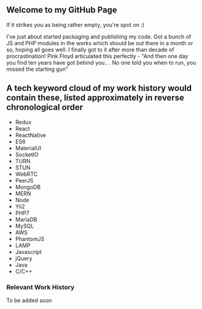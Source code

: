 ## Welcome to my GitHub Page

If it strikes you as being rather empty, you're spot on :)

I've just about started packaging and publishing my code. Got a bunch of JS and PHP modules in the works which should be out there in a month or so, hoping all goes well. I finally got to it after more than decade of procrastination! Pink Floyd articulated this perfectly - "And then one day you find ten years have got behind you.. . No one told you when to run, you missed the starting gun"

## A tech keyword cloud of my work history would contain these, listed approximately in reverse chronological order
- Redux
- React
- ReactNative
- ES6
- MaterialUI
- SocketIO
- TURN
- STUN
- WebRTC
- PeerJS
- MongoDB
- MERN
- Node
- Yii2
- PHP7
- MariaDB
- MySQL
- AWS
- PhantomJS
- LAMP
- Javascript
- jQuery
- Java
- C/C++

### Relevant Work History
To be added soon
